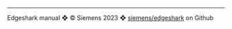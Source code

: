<!-- markdownlint-disable MD022 MD041 -->
---
Edgeshark manual ❖ © Siemens 2023 ❖ [siemens/edgeshark](https://github.com/siemens/edgeshark) on Github
